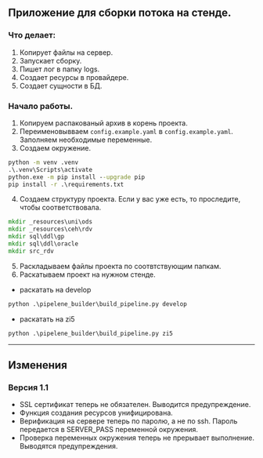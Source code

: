 ## Приложение для сборки потока на стенде.
### Что делает:
1. Копирует файлы на сервер.
2. Запускает сборку.
3. Пишет лог в папку logs.
4. Создает ресурсы в провайдере.
5. Создает сущности в БД.

### Начало работы.
1. Копируем распакованый архив в корень проекта.
2. Переименовывваем `config.example.yaml` в `config.example.yaml`. Заполняем необходимые переменные.
3. Создаем окружение.
``` cmd
python -m venv .venv
.\.venv\Scripts\activate
python.exe -m pip install --upgrade pip
pip install -r .\requirements.txt
```
4. Создаем структуру проекта. Если у вас уже есть, то проследите, чтобы соответствовала.
``` cmd
mkdir _resources\uni\ods
mkdir _resources\ceh\rdv
mkdir sql\ddl\gp
mkdir sql\ddl\oracle
mkdir src_rdv
```
5. Раскладываем файлы проекта по соотвтствующим папкам.
6. Раскатываем проект на нужном стенде.
- раскатать на develop
``` cmd
python .\pipelene_builder\build_pipeline.py develop
```
- раскатать на zi5
``` cmd
python .\pipelene_builder\build_pipeline.py zi5
```
---

## Изменения
### Версия 1.1
- SSL сертификат теперь не обязателен. Выводится предупреждение.
- Функция создания ресурсов унифицирована.
- Верификация на сервере теперь по паролю, а не по ssh. Пароль передается в SERVER_PASS переменной окружения.
- Проверка переменных окружения теперь не прерывает выполнение. Выводятся предупреждения.